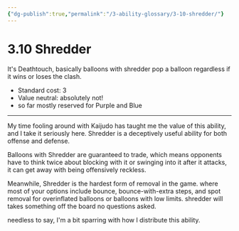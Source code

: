 ```yaml
---
{"dg-publish":true,"permalink":"/3-ability-glossary/3-10-shredder/"}
---
```


# 3.10 Shredder

It's Deathtouch, basically balloons with shredder pop a balloon regardless if it wins or loses the clash.

- Standard cost: 3
- Value neutral: absolutely not!
- so far mostly reserved for Purple and Blue
---
My time fooling around with Kaijudo has taught me the value of this ability, and I take it seriously here. Shredder is a deceptively useful ability for both offense and defense.

Balloons with Shredder are guaranteed to trade, which means opponents have to think twice about blocking with it or swinging into it after it attacks, it can get away with being offensively reckless.

Meanwhile, Shredder is the hardest form of removal in the game. where most of your options include bounce, bounce-with-extra steps, and spot removal for overinflated balloons or balloons with low limits. shredder will takes something off the board no questions asked.

needless to say, I'm a bit sparring with how I distribute this ability.